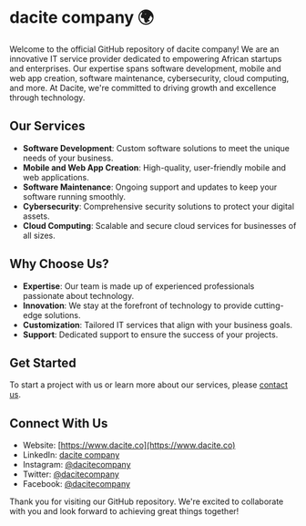 # dacite company 🌍

Welcome to the official GitHub repository of dacite company! We are an innovative IT service provider dedicated to empowering African startups and enterprises. 
Our expertise spans software development, mobile and web app creation, software maintenance, cybersecurity, cloud computing, and more. 
At Dacite, we're committed to driving growth and excellence through technology.

## Our Services

- **Software Development**: Custom software solutions to meet the unique needs of your business.
- **Mobile and Web App Creation**: High-quality, user-friendly mobile and web applications.
- **Software Maintenance**: Ongoing support and updates to keep your software running smoothly.
- **Cybersecurity**: Comprehensive security solutions to protect your digital assets.
- **Cloud Computing**: Scalable and secure cloud services for businesses of all sizes.

## Why Choose Us?

- **Expertise**: Our team is made up of experienced professionals passionate about technology.
- **Innovation**: We stay at the forefront of technology to provide cutting-edge solutions.
- **Customization**: Tailored IT services that align with your business goals.
- **Support**: Dedicated support to ensure the success of your projects.

## Get Started

To start a project with us or learn more about our services, please [contact us](mailto:contact@dacite.co).

## Connect With Us

- Website: [https://www.dacite.co](https://www.dacite.co)
- LinkedIn: [dacite company](https://www.linkedin.com/company/dacite)
- Instagram: [@dacitecompany](https://www.instagram.com/dacitecompany/)
- Twitter: [@dacitecompany](https://twitter.com/dacitecompany)
- Facebook: [@dacitecompany](https://www.facebook.com/dacitecompany)

Thank you for visiting our GitHub repository. We're excited to collaborate with you and look forward to achieving great things together!


